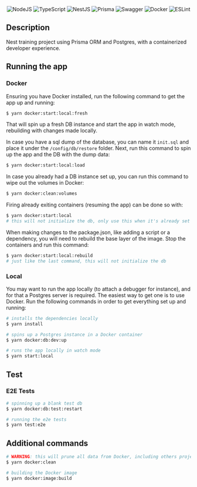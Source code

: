 <div align='center'>
    <img src="https://img.shields.io/badge/node.js-6DA55F?style=for-the-badge&logo=node.js&logoColor=white" alt="NodeJS">
    <img src="https://img.shields.io/badge/typescript-%23007ACC.svg?style=for-the-badge&logo=typescript&logoColor=white" alt="TypeScript">
    <img src="https://img.shields.io/badge/nestjs-%23E0234E.svg?style=for-the-badge&logo=nestjs&logoColor=white" alt="NestJS">
    <img src="https://img.shields.io/badge/Prisma-3982CE?style=for-the-badge&logo=Prisma&logoColor=white" alt="Prisma">
    <img src="https://img.shields.io/badge/-Swagger-%23Clojure?style=for-the-badge&logo=swagger&logoColor=white" alt="Swagger">
    <img src="https://img.shields.io/badge/docker-%230db7ed.svg?style=for-the-badge&logo=docker&logoColor=white" alt="Docker">
    <img src="https://img.shields.io/badge/ESLint-4B3263?style=for-the-badge&logo=eslint&logoColor=white" alt="ESLint">
</div>

## Description

Nest training project using Prisma ORM and Postgres, with a containerized developer experience.

## Running the app

### Docker

Ensuring you have Docker installed, run the following command to get the app up and running:

```bash
$ yarn docker:start:local:fresh
```

That will spin up a fresh DB instance and start the app in watch mode, rebuilding with changes made locally.

In case you have a sql dump of the database, you can name it `init.sql` and place it under the `/config/db/restore` folder.
Next, run this command to spin up the app and the DB with the dump data:

```bash
$ yarn docker:start:local:load
```

In case you already had a DB instance set up, you can run this command to wipe out the volumes in Docker:

```bash
$ yarn docker:clean:volumes
```

Firing already exiting containers (resuming the app) can be done so with:

```bash
$ yarn docker:start:local
# this will not initialize the db, only use this when it's already set up
```

When making changes to the package.json, like adding a script or a dependency, you will need to rebuild the base layer of the image. Stop the containers and run this command:
    
```bash
$ yarn docker:start:local:rebuild
# just like the last command, this will not initialize the db
```

### Local

You may want to run the app locally (to attach a debugger for instance), and for that a Postgres server is required. The easiest way to get one is to use Docker.
Run the following commands in order to get everything set up and running:

```bash
# installs the dependencies locally
$ yarn install

# spins up a Postgres instance in a Docker container
$ yarn docker:db:dev:up

# runs the app locally in watch mode
$ yarn start:local
```

## Test

### E2E Tests

```bash
# spinning up a blank test db
$ yarn docker:db:test:restart

# running the e2e tests
$ yarn test:e2e
```

## Additional commands

```bash
# WARNING: this will prune all data from Docker, including others projects'
$ yarn docker:clean

# building the Docker image
$ yarn docker:image:build
```
